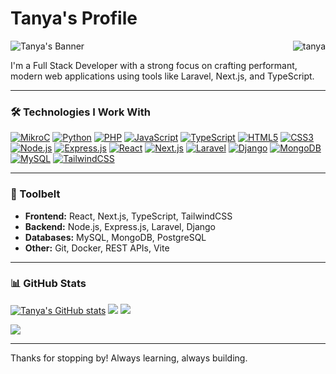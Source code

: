 #  Tanya's Profile 
<img align="right" src="https://komarev.com/ghpvc/?username=tanya556" alt="tanya" />

![Tanya's Banner](https://github.com/user-attachments/assets/3258891e-4f96-4a0e-95e4-ec84dcff7345)

I'm a Full Stack Developer with a strong focus on crafting performant, modern web applications using tools like Laravel, Next.js, and TypeScript.

---

### 🛠️ Technologies I Work With

[![MikroC](https://img.shields.io/badge/MikroC-%2300599C.svg?style=flat-square&logo=c&logoColor=white)](https://www.mikroe.com/mikroc)
[![Python](https://img.shields.io/badge/Python-%233670A0.svg?style=flat-square&logo=python&logoColor=ffdd54)](https://www.python.org/)
[![PHP](https://img.shields.io/badge/PHP-%23777BB4.svg?style=flat-square&logo=php&logoColor=white)](https://www.php.net/)
[![JavaScript](https://img.shields.io/badge/JavaScript-%23323330.svg?style=flat-square&logo=javascript&logoColor=%23F7DF1E)](https://developer.mozilla.org/en-US/docs/Web/JavaScript)
[![TypeScript](https://img.shields.io/badge/TypeScript-%23007ACC.svg?style=flat-square&logo=typescript&logoColor=white)](https://www.typescriptlang.org/)
[![HTML5](https://img.shields.io/badge/HTML5-%23E34F26.svg?style=flat-square&logo=html5&logoColor=white)](https://developer.mozilla.org/en-US/docs/Web/Guide/HTML/HTML5)
[![CSS3](https://img.shields.io/badge/CSS3-%231572B6.svg?style=flat-square&logo=css3&logoColor=white)](https://developer.mozilla.org/en-US/docs/Web/CSS)
[![Node.js](https://img.shields.io/badge/Node.js-6DA55F?style=flat-square&logo=node.js&logoColor=white)](https://nodejs.org/)
[![Express.js](https://img.shields.io/badge/Express.js-%23404d59.svg?style=flat-square&logo=express&logoColor=%2361DAFB)](https://expressjs.com/)
[![React](https://img.shields.io/badge/React-%2320232a.svg?style=flat-square&logo=react&logoColor=%2361DAFB)](https://reactjs.org/)
[![Next.js](https://img.shields.io/badge/Next.js-%23000000.svg?style=flat-square&logo=next.js&logoColor=white)](https://nextjs.org/)
[![Laravel](https://img.shields.io/badge/Laravel-%23FF2D20.svg?style=flat-square&logo=laravel&logoColor=white)](https://laravel.com/)
[![Django](https://img.shields.io/badge/Django-%23092E20.svg?style=flat-square&logo=django&logoColor=white)](https://www.djangoproject.com/)
[![MongoDB](https://img.shields.io/badge/MongoDB-%234ea94b.svg?style=flat-square&logo=mongodb&logoColor=white)](https://www.mongodb.com/)
[![MySQL](https://img.shields.io/badge/MySQL-%234479A1.svg?style=flat-square&logo=mysql&logoColor=white)](https://www.mysql.com/)
[![TailwindCSS](https://img.shields.io/badge/TailwindCSS-%2338B2AC.svg?style=flat-square&logo=tailwind-css&logoColor=white)](https://tailwindcss.com/)

---

### 🧰 Toolbelt

- **Frontend:** React, Next.js, TypeScript, TailwindCSS
- **Backend:** Node.js, Express.js, Laravel, Django
- **Databases:** MySQL, MongoDB, PostgreSQL
- **Other:** Git, Docker, REST APIs, Vite

---

### 📊 GitHub Stats

[![Tanya's GitHub stats](https://github-readme-stats.vercel.app/api?username=tanya556&show_icons=true&theme=radical)](https://github.com/tanya556)
![](https://github-readme-streak-stats.vercel.app/?user=tanya556&theme=dark&hide_border=true)
![](https://github-readme-stats.vercel.app/api/top-langs/?username=tanya556&theme=dark&hide_border=true&layout=compact)

[![](https://visitcount.itsvg.in/api?id=tanya556&icon=6&color=1)](https://visitcount.itsvg.in)

---

Thanks for stopping by! Always learning, always building.
